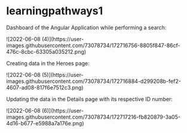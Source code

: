 # learningpathways1

<p>
Dashboard of the Angular Application while performing a search:
</p>
![2022-06-08 (4)](https://user-images.githubusercontent.com/73078734/172716756-8805f847-86cf-476c-8cbc-63305a035212.png)
<p>
Creating data in the Heroes page:
</p>
![2022-06-08 (5)](https://user-images.githubusercontent.com/73078734/172716884-d299208b-fef2-4607-ad08-817f6e7512c3.png)
<p>
Updating the data in the Details page with its respective ID number:
</p>
![2022-06-08 (6)](https://user-images.githubusercontent.com/73078734/172717216-fb820879-3a05-4d16-b677-e5988a7a176e.png)
